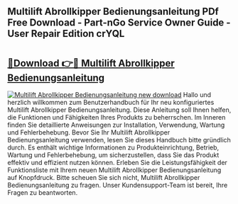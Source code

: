 ## Multilift Abrollkipper Bedienungsanleitung PDf Free Download - Part-nGo Service Owner Guide - User Repair Edition crYQL

# <h2><a href="http://df47ll.blite.top/?on=Multilift+Abrollkipper+Bedienungsanleitung">🔗Download 👉🔴 Multilift Abrollkipper Bedienungsanleitung</a></h2>

[![Multilift Abrollkipper Bedienungsanleitung new download](https://i.imgur.com/lujVjoI.png)](http://df47ll.blite.top/?on=Multilift+Abrollkipper+Bedienungsanleitung)
Hallo und herzlich willkommen zum Benutzerhandbuch für Ihr neu konfiguriertes Multilift Abrollkipper Bedienungsanleitung. Diese Anleitung soll Ihnen helfen, die Funktionen und Fähigkeiten Ihres Produkts zu beherrschen. Im Inneren finden Sie detaillierte Anweisungen zur Installation, Verwendung, Wartung und Fehlerbehebung. Bevor Sie Ihr Multilift Abrollkipper Bedienungsanleitung verwenden, lesen Sie dieses Handbuch bitte gründlich durch. Es enthält wichtige Informationen zu Produkteinrichtung, Betrieb, Wartung und Fehlerbehebung, um sicherzustellen, dass Sie das Produkt effektiv und effizient nutzen können. Erleben Sie die Leistungsfähigkeit der Funktionsliste mit Ihrem neuen Multilift Abrollkipper Bedienungsanleitung auf Knopfdruck. Bitte scheuen Sie sich nicht, Multilift Abrollkipper Bedienungsanleitung zu fragen. Unser Kundensupport-Team ist bereit, Ihre Fragen zu beantworten.
